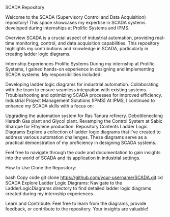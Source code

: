 SCADA Repository

Welcome to the SCADA (Supervisory Control and Data Acquisition) repository! This space showcases my expertise in SCADA systems developed during internships at Prolific Systems and IPMS.

Overview
SCADA is a crucial aspect of industrial automation, providing real-time monitoring, control, and data acquisition capabilities. This repository highlights my contributions and knowledge in SCADA, particularly in creating ladder logic diagrams.

Internship Experiences
Prolific Systems
During my internship at Prolific Systems, I gained hands-on experience in designing and implementing SCADA systems. My responsibilities included:

Developing ladder logic diagrams for industrial automation.
Collaborating with the team to ensure seamless integration with existing systems.
Troubleshooting and optimizing SCADA processes for improved efficiency.
Industrial Project Management Solutions (IPMS)
At IPMS, I continued to enhance my SCADA skills with a focus on:

Upgrading the automation system for Ras Tanura refinery.
Debottlenecking Haradh Gas plant and Glycol plant.
Revamping the Control System at Sabic Sharque for Ethylene production.
Repository Contents
Ladder Logic Diagrams
Explore a collection of ladder logic diagrams that I've created to address various automation challenges. These diagrams serve as a practical demonstration of my proficiency in designing SCADA systems.

Feel free to navigate through the code and documentation to gain insights into the world of SCADA and its application in industrial settings.

How to Use
Clone the Repository:

bash
Copy code
git clone https://github.com/your-username/SCADA.git
cd SCADA
Explore Ladder Logic Diagrams:
Navigate to the LadderLogicDiagrams directory to find detailed ladder logic diagrams created during my internship experiences.

Learn and Contribute:
Feel free to learn from the diagrams, provide feedback, or contribute to the repository. Your insights are valuable!
